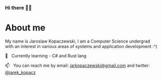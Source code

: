 ### Hi there 👋🏻

# About me
My name is Jaroslaw Kopaczewski, I am a Computer Science undergrad with an interest in various areas of systems and application development :^)
  
🌱 &nbsp;&nbsp;Currently learning - C# and Rust lang

📫 &nbsp;&nbsp;You can reach me by email: [jarkopaczewski@gmail.com](jarkopaczewski@gmail.com) and twitter: [@jarek_kopacz](https://twitter.com/jarek_kopacz)


<!--
**jkopa/jkopa** is a ✨ _special_ ✨ repository because its `README.md` (this file) appears on your GitHub profile.

Here are some ideas to get you started:

- 🔭 I’m currently working on ...
- 🌱 I’m currently learning ...
- 👯 I’m looking to collaborate on ...
- 🤔 I’m looking for help with ...
- 💬 Ask me about ...
- 📫 How to reach me: ...
- 😄 Pronouns: ...
- ⚡ Fun fact: ...
-->
